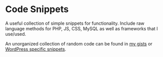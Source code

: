 # Code Snippets
A useful collection of simple snippets for functionality. Include raw language methods for PHP, JS, CSS, MySQL as well as frameworks that I use/used.

An unorganized collection of random code can be found in [my gists](https://gist.github.com/codearachnid) or [WordPress specific snippets](https://github.com/codearachnid/wordpress-snippits).
